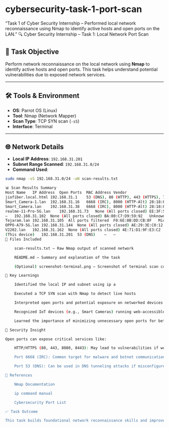 # cybersecurity-task-1-port-scan
“Task 1 of Cyber Security Internship – Performed local network reconnaissance using Nmap to identify active hosts and open ports on the LAN.”
🔍 Cyber Security Internship – Task 1: Local Network Port Scan

## 🧾 Task Objective
Perform network reconnaissance on the local network using **Nmap** to identify active hosts and open ports. This task helps understand potential vulnerabilities due to exposed network services.

---

## 🛠 Tools & Environment

- **OS**: Parrot OS (Linux)
- **Tool**: Nmap (Network Mapper)
- **Scan Type**: TCP SYN scan (`-sS`)
- **Interface**: Terminal

---

## 🌐 Network Details

- **Local IP Address**: `192.168.31.201`
- **Subnet Range Scanned**: `192.168.31.0/24`
- **Command Used**:

```bash
sudo nmap -sS 192.168.31.0/24 -oN scan-results.txt

📊 Scan Results Summary
Host Name	IP Address	Open Ports	MAC Address	Vendor
jiofiber.local.html	192.168.31.1	53 (DNS), 80 (HTTP), 443 (HTTPS), 7443, 8080, 8443	FC:B0:DE:23:36:D4	Unknown
Smart_Camera-1.lan	192.168.31.16	6668 (IRC), 8000 (HTTP-Alt)	28:18:FD:36:FD:C4	Aditya Infotech
Smart_Camera.lan	192.168.31.38	6668 (IRC), 8000 (HTTP-Alt)	28:18:FD:37:46:C3	Aditya Infotech
realme-11-Pro-5G.lan	192.168.31.73	None (All ports closed)	EE:3F:56:1C:73:B2	Unknown
—	192.168.31.102	None (All ports closed)	BA:80:C7:D9:59:92	Unknown
Tejaram.lan	192.168.31.105	All ports filtered	F0:6E:0B:DD:CB:8F	Microsoft
OPPO-A79-5G.lan	192.168.31.144	None (All ports closed)	AE:29:3E:C0:12:F8	Unknown
V2202.lan	192.168.31.162	None (All ports closed)	4E:71:D1:9F:E3:C2	Unknown
(This device)	192.168.31.201	53 (DNS)	—	—
📁 Files Included

    scan-results.txt – Raw Nmap output of scanned network

    README.md – Summary and explanation of the task

    (Optional) screenshot-terminal.png – Screenshot of terminal scan command (if added)

🧠 Key Learnings

    Identified the local IP and subnet using ip a

    Executed a TCP SYN scan with Nmap to detect live hosts

    Interpreted open ports and potential exposure on networked devices

    Recognized IoT devices (e.g., Smart Cameras) running web-accessible services

    Learned the importance of minimizing unnecessary open ports for better security

🔐 Security Insight

Open ports can expose critical services like:

    HTTP/HTTPS (80, 443, 8080, 8443): May lead to vulnerabilities if web interfaces aren't secured

    Port 6668 (IRC): Common target for malware and botnet communication

    Port 53 (DNS): Can be used in DNS tunneling attacks if misconfigured

📎 References

    Nmap Documentation

    ip command manual

    Cybersecurity Port List

✅ Task Outcome

This task builds foundational network reconnaissance skills and improves understanding of network service exposure and port-based vulnerabilities — a crucial skill for any cybersecurity analyst or ethical hacker.
